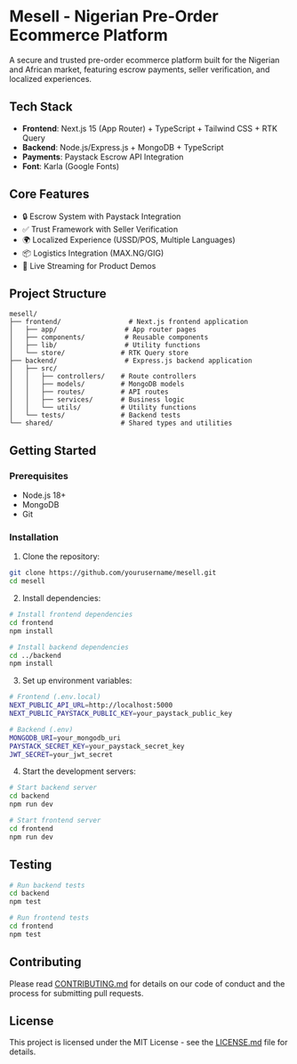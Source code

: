 # Mesell - Nigerian Pre-Order Ecommerce Platform

A secure and trusted pre-order ecommerce platform built for the Nigerian and African market, featuring escrow payments, seller verification, and localized experiences.

## Tech Stack

- **Frontend**: Next.js 15 (App Router) + TypeScript + Tailwind CSS + RTK Query
- **Backend**: Node.js/Express.js + MongoDB + TypeScript
- **Payments**: Paystack Escrow API Integration
- **Font**: Karla (Google Fonts)

## Core Features

- 🔒 Escrow System with Paystack Integration
- ✅ Trust Framework with Seller Verification
- 🌍 Localized Experience (USSD/POS, Multiple Languages)
- 📦 Logistics Integration (MAX.NG/GIG)
- 🎥 Live Streaming for Product Demos

## Project Structure

```
mesell/
├── frontend/                 # Next.js frontend application
│   ├── app/                 # App router pages
│   ├── components/          # Reusable components
│   ├── lib/                 # Utility functions
│   └── store/              # RTK Query store
├── backend/                 # Express.js backend application
│   ├── src/
│   │   ├── controllers/    # Route controllers
│   │   ├── models/         # MongoDB models
│   │   ├── routes/         # API routes
│   │   ├── services/       # Business logic
│   │   └── utils/          # Utility functions
│   └── tests/              # Backend tests
└── shared/                 # Shared types and utilities
```

## Getting Started

### Prerequisites

- Node.js 18+
- MongoDB
- Git

### Installation

1. Clone the repository:

```bash
git clone https://github.com/yourusername/mesell.git
cd mesell
```

2. Install dependencies:

```bash
# Install frontend dependencies
cd frontend
npm install

# Install backend dependencies
cd ../backend
npm install
```

3. Set up environment variables:

```bash
# Frontend (.env.local)
NEXT_PUBLIC_API_URL=http://localhost:5000
NEXT_PUBLIC_PAYSTACK_PUBLIC_KEY=your_paystack_public_key

# Backend (.env)
MONGODB_URI=your_mongodb_uri
PAYSTACK_SECRET_KEY=your_paystack_secret_key
JWT_SECRET=your_jwt_secret
```

4. Start the development servers:

```bash
# Start backend server
cd backend
npm run dev

# Start frontend server
cd frontend
npm run dev
```

## Testing

```bash
# Run backend tests
cd backend
npm test

# Run frontend tests
cd frontend
npm test
```

## Contributing

Please read [CONTRIBUTING.md](CONTRIBUTING.md) for details on our code of conduct and the process for submitting pull requests.

## License

This project is licensed under the MIT License - see the [LICENSE.md](LICENSE.md) file for details.

